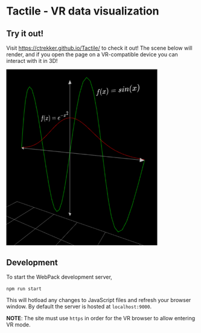 # Tactile - VR data visualization
## Try it out!
Visit https://ctrekker.github.io/Tactile/ to check it out! The scene below will render, and if you open the page on a VR-compatible device you can interact with it in 3D!

<img src="assets/line2d.png" width="400"/>

## Development
To start the WebPack development server,
```
npm run start
```
This will hotload any changes to JavaScript files and refresh your browser window. By default the server is hosted at `localhost:9000`.

**NOTE**: The site must use `https` in order for the VR browser to allow entering VR mode.
